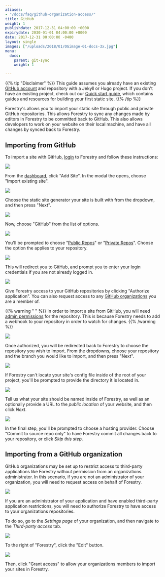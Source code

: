 ```yaml
---
aliases:
- "/docs/faq/github-organization-access/"
title: GitHub
weight: 1
publishdate: 2017-12-31 04:00:00 +0000
expirydate: 2030-01-01 04:00:00 +0000
date: 2017-12-31 00:00:00 -0400
layout: single
images: ["/uploads/2018/01/OGimage-01-docs-3x.jpg"]
menu:
  docs:
    parent: git-sync
    weight: 1

---
```

{{% tip "Disclaimer" %}}
This guide assumes you already have an existing [GitHub account](https://github.com/signup) and repository with a Jekyll or Hugo project. If you don't have an existing project, check out our [Quick start guide](docs/quickstart/setup-site), which contains guides and resources for building your first static site.
{{% /tip %}}

Forestry's allows you to import your static site through public and private GitHub repositories. This allows Forestry to sync any changes made by editors in Forestry to be committed back to GitHub. This also allows developers to work on your website on their local machine, and have all changes by synced back to Forestry.

## Importing from GitHub

To import a site with GitHub, [login](https://app.forestry.io/login) to Forestry and follow these instructions:

![](/uploads/2018/01/12.png)

From the [dashboard](https://app.forestry.io/dashboard), click "Add Site". In the modal the opens, choose "Import existing site".

![](/uploads/2018/01/23.png)

Choose the static site generator your site is built with from the dropdown, and then press "Next".

![](/uploads/2018/01/34.png)

Now, choose "GitHub" from the list of options.

![](/uploads/2018/01/44.png)

You'll be prompted to choose "[Public Repos](https://help.github.com/articles/making-a-private-repository-public/)" or "[Private Repos](https://help.github.com/articles/making-a-public-repository-private/)". Choose the option the applies to your repository.

![](/uploads/2018/01/1.png)

This will redirect you to GitHub, and prompt you to enter your login credentials if you are not already logged in.

![](/uploads/2018/01/45.png)

Give Forestry access to your GitHub repositories by clicking "Authorize application". You can also request access to any [GitHub organizations](#importing-from-a-github-organization) you are a member of.

{{% warning " " %}}
In order to import a site from GitHub, you will need [admin permissions](https://help.github.com/articles/repository-permission-levels-for-an-organization/) for the repository. This is because Forestry needs to add a webhook to your repository in order to watch for changes.
{{% /warning %}}

![](/uploads/2018/01/46.png)

Once authorized, you will be redirected back to Forestry to choose the repository you wish to import. From the dropdowns, choose your repository and the branch you would like to import, and then press "Next".

![](/uploads/2018/01/47.png)

If Forestry can't locate your site's config file inside of the root of your project, you'll be prompted to provide the directory it is located in.

![](/uploads/2018/01/48.png)

Tell us what your site should be named inside of Forestry, as well as an optionally provide a URL to the _public location_ of your website, and then click _Next_.

![](/uploads/2018/01/3.png)

In the final step, you'll be prompted to choose a hosting provider. Choose "Commit to source repo only" to have Forestry commit all changes back to your repository, or click _Skip this step._

## Importing from a GitHub organization

GitHub organizations may be set up to restrict access to third-party applications like Forestry without permission from an organizations administrator. In this scenario, if you are not an administrator of your organization, you will need to request access on behalf of Forestry.

![](/uploads/2018/01/51.png)

If you are an administrator of your application and have enabled third-party application restrictions, you will need to authorize Forestry to have access to your organizations repositories.

To do so, go to the _Settings page_ of your organization, and then navigate to the _Third-party access_ tab.

![](/uploads/2018/01/49-1.png)

To the right of "Forestry", click the "Edit" button.

![](/uploads/2018/01/49.png)

Then, click "Grant access" to allow your organizations members to import your sites in Forestry.